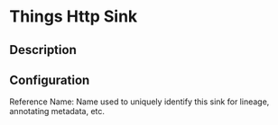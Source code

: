 
# Things Http Sink

Description
---

Configuration
---

Reference Name: Name used to uniquely identify this sink for lineage, annotating metadata, etc.